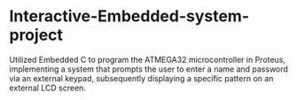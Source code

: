 # Interactive-Embedded-system-project
Utilized Embedded C to program the ATMEGA32 microcontroller in Proteus, implementing a system that prompts the user to enter a name  and password via an external keypad, subsequently displaying a specific pattern on an external LCD screen.
